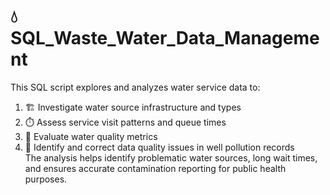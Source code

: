 # 💧 SQL_Waste_Water_Data_Management
This SQL script explores and analyzes water service data to:
1. 🏗️ Investigate water source infrastructure and types  
2. ⏱️ Assess service visit patterns and queue times  
3. 🧪 Evaluate water quality metrics  
4. 🧹 Identify and correct data quality issues in well pollution records  
The analysis helps identify problematic water sources, long wait times,  
and ensures accurate contamination reporting for public health purposes.

